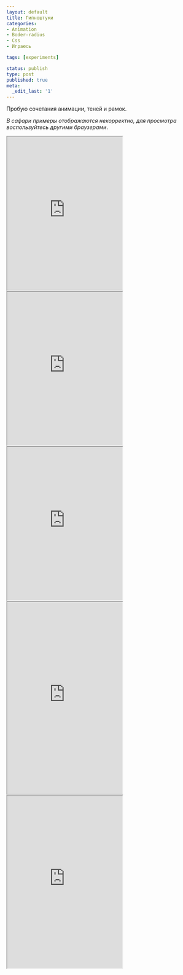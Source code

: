 ```yaml
---
layout: default
title: Гипноштуки
categories:
- Animation
- Boder-radius
- Css
- Играюсь

tags: [experiments]

status: publish
type: post
published: true
meta:
  _edit_last: '1'
---
```

Пробую сочетания анимации, теней и рамок.

<i>В сафари примеры отображаются некорректно, для просмотра воспользуйтесь другими браузерами</i>.<!--more-->

<iframe class="jsbin" style="height: 400px" src="http://jsbin.com/owICoyi/30/embed?output"></iframe>


<iframe class="jsbin" style="height: 400px" src="http://jsbin.com/owICoyi/31/embed?output"></iframe>

<iframe class="jsbin" style="height: 400px" src="http://jsbin.com/owICoyi/29/embed?output"></iframe>

<iframe class="jsbin" style="height: 500px" src="http://jsbin.com/AYExUXE/3/embed?output"></iframe>

<iframe class="jsbin" style="height: 450px" src="http://jsbin.com/owICoyi/36/embed?output"></iframe>
